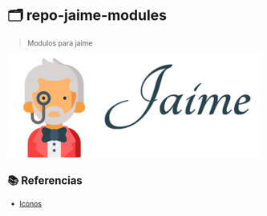 # :card_index_dividers: repo-jaime-modules

> Modulos para jaime

![alt](img/logo.png)

## :books: Referencias

- [Iconos](https://github.com/ikatyang/emoji-cheat-sheet/blob/master/README.md)

